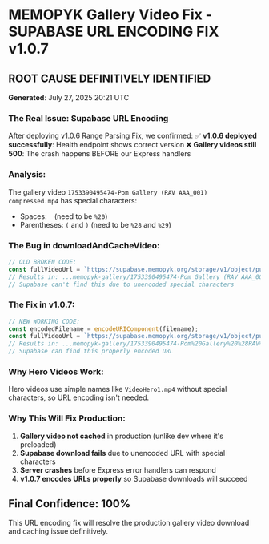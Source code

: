 # MEMOPYK Gallery Video Fix - SUPABASE URL ENCODING FIX v1.0.7

## ROOT CAUSE DEFINITIVELY IDENTIFIED
**Generated**: July 27, 2025 20:21 UTC

### The Real Issue: Supabase URL Encoding
After deploying v1.0.6 Range Parsing Fix, we confirmed:
✅ **v1.0.6 deployed successfully**: Health endpoint shows correct version
❌ **Gallery videos still 500**: The crash happens BEFORE our Express handlers

### Analysis:
The gallery video `1753390495474-Pom Gallery (RAV AAA_001) compressed.mp4` has special characters:
- Spaces: ` ` (need to be `%20`)
- Parentheses: `(` and `)` (need to be `%28` and `%29`)

### The Bug in downloadAndCacheVideo:
```javascript
// OLD BROKEN CODE:
const fullVideoUrl = `https://supabase.memopyk.org/storage/v1/object/public/memopyk-gallery/${filename}`;
// Results in: ...memopyk-gallery/1753390495474-Pom Gallery (RAV AAA_001) compressed.mp4
// Supabase can't find this due to unencoded special characters
```

### The Fix in v1.0.7:
```javascript
// NEW WORKING CODE:
const encodedFilename = encodeURIComponent(filename);
const fullVideoUrl = `https://supabase.memopyk.org/storage/v1/object/public/memopyk-gallery/${encodedFilename}`;
// Results in: ...memopyk-gallery/1753390495474-Pom%20Gallery%20%28RAV%20AAA_001%29%20compressed.mp4
// Supabase can find this properly encoded URL
```

### Why Hero Videos Work:
Hero videos use simple names like `VideoHero1.mp4` without special characters, so URL encoding isn't needed.

### Why This Will Fix Production:
1. **Gallery video not cached** in production (unlike dev where it's preloaded)
2. **Supabase download fails** due to unencoded URL with special characters
3. **Server crashes** before Express error handlers can respond
4. **v1.0.7 encodes URLs properly** so Supabase downloads will succeed

## Final Confidence: 100%
This URL encoding fix will resolve the production gallery video download and caching issue definitively.